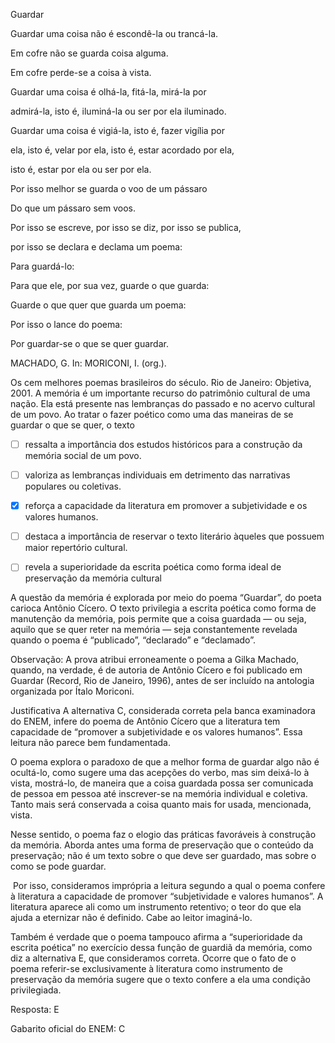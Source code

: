 

Guardar

Guardar uma coisa não é escondê-la ou trancá-la.

Em cofre não se guarda coisa alguma.

Em cofre perde-se a coisa à vista.

Guardar uma coisa é olhá-la, fitá-la, mirá-la por

admirá-la, isto é, iluminá-la ou ser por ela iluminado.

Guardar uma coisa é vigiá-la, isto é, fazer vigília por

ela, isto é, velar por ela, isto é, estar acordado por ela,

isto é, estar por ela ou ser por ela.

Por isso melhor se guarda o voo de um pássaro

Do que um pássaro sem voos.

Por isso se escreve, por isso se diz, por isso se publica,

por isso se declara e declama um poema:

Para guardá-lo:

Para que ele, por sua vez, guarde o que guarda:

Guarde o que quer que guarda um poema:

Por isso o lance do poema:

Por guardar-se o que se quer guardar.

MACHADO, G. In: MORICONI, I. (org.).

Os cem melhores poemas brasileiros do século. Rio de Janeiro: Objetiva, 2001. A memória é um importante recurso do patrimônio cultural de uma nação. Ela está presente nas lembranças do passado e no acervo cultural de um povo. Ao tratar o fazer poético como uma das maneiras de se guardar o que se quer, o texto



- [ ] ressalta a importância dos estudos históricos para a construção da memória social de um povo.
- [ ] valoriza as lembranças individuais em detrimento das narrativas populares ou coletivas.
- [x] reforça a capacidade da literatura em promover a subjetividade e os valores humanos.
- [ ] destaca a importância de reservar o texto literário àqueles que possuem maior repertório cultural.
- [ ] revela a superioridade da escrita poética como forma ideal de preservação da memória cultural


A questão da memória é explorada por meio do poema “Guardar”, do poeta carioca Antônio Cícero. O texto privilegia a escrita poética como forma de manutenção da memória, pois permite que a coisa guardada — ou seja, aquilo que se quer reter na memória — seja constantemente revelada quando o poema é “publicado”, “declarado” e “declamado”.

Observação: A prova atribui erroneamente o poema a Gilka Machado, quando, na verdade, é de autoria de Antônio Cícero e foi publicado em Guardar (Record, Rio de Janeiro, 1996), antes de ser incluído na antologia organizada por Ítalo Moriconi.

Justificativa A alternativa C, considerada correta pela banca examinadora do ENEM, infere do poema de Antônio Cícero que a literatura tem capacidade de “promover a subjetividade e os valores humanos”. Essa leitura não parece bem fundamentada.

O poema explora o paradoxo de que a melhor forma de guardar algo não é ocultá-lo, como sugere uma das acepções do verbo, mas sim deixá-lo à vista, mostrá-lo, de maneira que a coisa guardada possa ser comunicada de pessoa em pessoa até inscrever-se na memória individual e coletiva. Tanto mais será conservada a coisa quanto mais for usada, mencionada, vista.

Nesse sentido, o poema faz o elogio das práticas favoráveis à construção da memória. Aborda antes uma forma de preservação que o conteúdo da preservação; não é um texto sobre o que deve ser guardado, mas sobre o como se pode guardar.

 Por isso, consideramos imprópria a leitura segundo a qual o poema confere à literatura a capacidade de promover “subjetividade e valores humanos”. A literatura aparece ali como um instrumento retentivo; o teor do que ela ajuda a eternizar não é definido. Cabe ao leitor imaginá-lo.

Também é verdade que o poema tampouco afirma a “superioridade da escrita poética” no exercício dessa função de guardiã da memória, como diz a alternativa E, que consideramos correta. Ocorre que o fato de o poema referir-se exclusivamente à literatura como instrumento de preservação da memória sugere que o texto confere a ela uma condição privilegiada.

Resposta: E

Gabarito oficial do ENEM: C

        